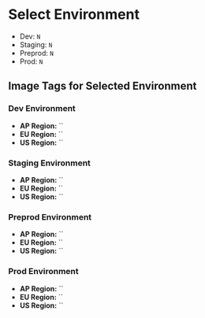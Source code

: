 # Select Environment
- Dev: `N`
- Staging: `N`
- Preprod: `N`
- Prod: `N`

## Image Tags for Selected Environment
### Dev Environment 
- **AP Region:** ``
- **EU Region:** ``
- **US Region:** ``

### Staging Environment 
- **AP Region:** ``
- **EU Region:** ``
- **US Region:** ``

### Preprod Environment 
- **AP Region:** ``
- **EU Region:** ``
- **US Region:** ``

### Prod Environment 
- **AP Region:** ``
- **EU Region:** ``
- **US Region:** ``
